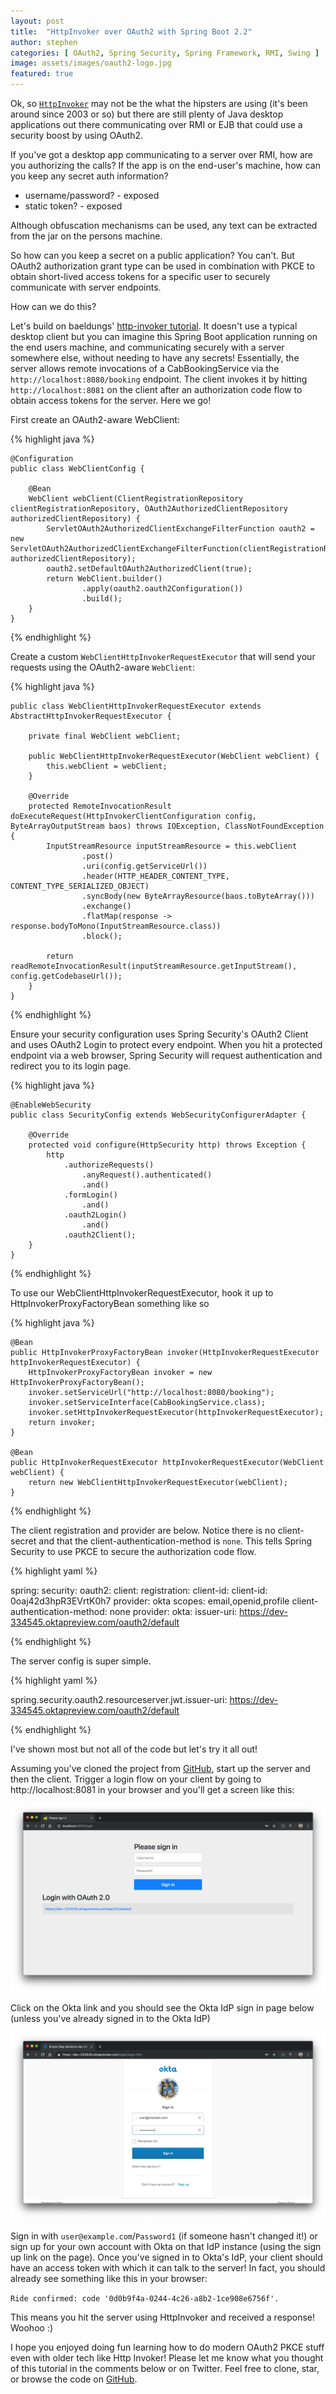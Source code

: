 ```yaml
---
layout: post
title:  "HttpInvoker over OAuth2 with Spring Boot 2.2"
author: stephen
categories: [ OAuth2, Spring Security, Spring Framework, RMI, Swing ]
image: assets/images/oauth2-logo.jpg
featured: true
---
```

Ok, so [`HttpInvoker`](https://docs.spring.io/spring/docs/current/spring-framework-reference/integration.html#remoting-httpinvoker) may not be the what the hipsters are using (it's been around since 2003 or so) but there are still plenty of Java desktop applications out there communicating over RMI or EJB that could use a security boost by using OAuth2.

If you've got a desktop app communicating to a server over RMI, how are you authorizing the calls? If the app is on the end-user's machine, how can you keep any secret auth information? 
* username/password? - exposed
* static token? - exposed

Although obfuscation mechanisms can be used, any text can be extracted from the jar on the persons machine.

So how can you keep a secret on a public application? You can't. But OAuth2 authorization grant type can be used in combination with PKCE to obtain short-lived access tokens for a specific user to securely communicate with server endpoints.

How can we do this?

Let's build on baeldungs' [http-invoker tutorial](https://github.com/eugenp/tutorials/tree/master/spring-remoting/remoting-http). It doesn't use a typical desktop client but you can imagine this Spring Boot application running on the end users machine, and communicating securely with a server somewhere else, without needing to have any secrets! Essentially, the server allows remote invocations of a CabBookingService via the `http://localhost:8080/booking` endpoint. The client invokes it by hitting `http://localhost:8081` on the client after an authorization code flow to obtain access tokens for the server. Here we go!

First create an OAuth2-aware WebClient:

{% highlight java %}

	@Configuration
	public class WebClientConfig {

		@Bean
		WebClient webClient(ClientRegistrationRepository clientRegistrationRepository, OAuth2AuthorizedClientRepository authorizedClientRepository) {
			ServletOAuth2AuthorizedClientExchangeFilterFunction oauth2 = new ServletOAuth2AuthorizedClientExchangeFilterFunction(clientRegistrationRepository, authorizedClientRepository);
			oauth2.setDefaultOAuth2AuthorizedClient(true);
			return WebClient.builder()
					.apply(oauth2.oauth2Configuration())
					.build();
		}
	}
{% endhighlight %}

Create a custom `WebClientHttpInvokerRequestExecutor` that will send your requests using the OAuth2-aware `WebClient`:

{% highlight java %}

	public class WebClientHttpInvokerRequestExecutor extends AbstractHttpInvokerRequestExecutor {

		private final WebClient webClient;

		public WebClientHttpInvokerRequestExecutor(WebClient webClient) {
			this.webClient = webClient;
		}

		@Override
		protected RemoteInvocationResult doExecuteRequest(HttpInvokerClientConfiguration config, ByteArrayOutputStream baos) throws IOException, ClassNotFoundException {
			InputStreamResource inputStreamResource = this.webClient
					.post()
					.uri(config.getServiceUrl())
					.header(HTTP_HEADER_CONTENT_TYPE, CONTENT_TYPE_SERIALIZED_OBJECT)
					.syncBody(new ByteArrayResource(baos.toByteArray()))
					.exchange()
					.flatMap(response -> response.bodyToMono(InputStreamResource.class))
					.block();

			return readRemoteInvocationResult(inputStreamResource.getInputStream(), config.getCodebaseUrl());
		}
	}

{% endhighlight %}

Ensure your security configuration uses Spring Security's OAuth2 Client and uses OAuth2 Login to protect every endpoint. When you hit a protected endpoint via a web browser, Spring Security will request authentication and redirect you to its login page.

{% highlight java %}

	@EnableWebSecurity
	public class SecurityConfig extends WebSecurityConfigurerAdapter {

		@Override
		protected void configure(HttpSecurity http) throws Exception {
			http
				.authorizeRequests()
					.anyRequest().authenticated()
					.and()
				.formLogin()
					.and()
				.oauth2Login()
					.and()
				.oauth2Client();
		}
	}

{% endhighlight %}

To use our WebClientHttpInvokerRequestExecutor, hook it up to HttpInvokerProxyFactoryBean something like so

{% highlight java %}

	@Bean
	public HttpInvokerProxyFactoryBean invoker(HttpInvokerRequestExecutor httpInvokerRequestExecutor) {
		HttpInvokerProxyFactoryBean invoker = new HttpInvokerProxyFactoryBean();
		invoker.setServiceUrl("http://localhost:8080/booking");
		invoker.setServiceInterface(CabBookingService.class);
		invoker.setHttpInvokerRequestExecutor(httpInvokerRequestExecutor);
		return invoker;
	}

	@Bean
	public HttpInvokerRequestExecutor httpInvokerRequestExecutor(WebClient webClient) {
		return new WebClientHttpInvokerRequestExecutor(webClient);
	}

{% endhighlight %}

The client registration and provider are below. Notice there is no client-secret and that the client-authentication-method is `none`. This tells Spring Security to use PKCE to secure the authorization code flow.

{% highlight yaml %}

spring:
  security:
    oauth2:
      client:
        registration:
          client-id:
            client-id: 0oaj42d3hpR3EVrtK0h7
            provider: okta
            scopes: email,openid,profile
            client-authentication-method: none
        provider:
          okta:
            issuer-uri: https://dev-334545.oktapreview.com/oauth2/default

{% endhighlight %}

The server config is super simple.

{% highlight yaml %}

spring.security.oauth2.resourceserver.jwt.issuer-uri: https://dev-334545.oktapreview.com/oauth2/default

{% endhighlight %}

I've shown most but not all of the code but let's try it all out!

Assuming you've cloned the project from [GitHub](https://github.com/sdoxsee/http-invoker-over-oauth2), start up the server and then the client. Trigger a login flow on your client by going to http://localhost:8081 in your browser and you'll get a screen like this:

![Client Login Page](/assets/images/2019-03-27/SpringLogin.png)

Click on the Okta link and you should see the Okta IdP sign in page below (unless you've already signed in to the Okta IdP)

![Okta IdP Login Page](/assets/images/2019-03-27/OktaLogin.png)

Sign in with `user@example.com`/`Password1` (if someone hasn't changed it!) or sign up for your own account with Okta on that IdP instance (using the sign up link on the page). Once you've signed in to Okta's IdP, your client should have an access token with which it can talk to the server! In fact, you should already see something like this in your browser:

`Ride confirmed: code '0d0b9f4a-0244-4c26-a8b2-1ce908e6756f'.`

This means you hit the server using HttpInvoker and received a response! Woohoo :)

I hope you enjoyed doing fun learning how to do modern OAuth2 PKCE stuff even with older tech like Http Invoker! Please let me know what you thought of this tutorial in the comments below or on Twitter. Feel free to clone, star, or browse the code on [GitHub](https://github.com/sdoxsee/http-invoker-over-oauth2).
